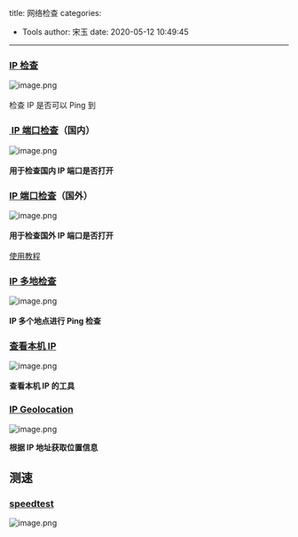 title: 网络检查
categories:
 - Tools
author: 宋玉
date: 2020-05-12 10:49:45
---

### [IP 检查](https://tools.ipip.net/ping.php)
![image.png](https://cdn.nlark.com/yuque/0/2020/png/394169/1582605529625-e78de50c-8a0d-4179-b9c8-ba08c200fd6e.png#align=left&display=inline&height=763&margin=%5Bobject%20Object%5D&name=image.png&originHeight=1526&originWidth=2870&size=328314&status=done&style=none&width=1435)<br />
<br />检查 IP 是否可以 Ping 到

### [ IP 端口检查](https://tool.lu/portscan/)（国内）
![image.png](https://cdn.nlark.com/yuque/0/2020/png/394169/1582605636503-84bfc1a9-5135-44b1-85bc-24c9a6d1cb32.png#align=left&display=inline&height=765&margin=%5Bobject%20Object%5D&name=image.png&originHeight=1530&originWidth=2858&size=434569&status=done&style=none&width=1429)<br />
<br />**用于检查国内 IP 端口是否打开**

### [IP 端口检查](https://www.yougetsignal.com/tools/open-ports/)（国外）
![image.png](https://cdn.nlark.com/yuque/0/2020/png/394169/1582605901500-57f957ab-00ce-4780-9996-02df6497f001.png#align=left&display=inline&height=763&margin=%5Bobject%20Object%5D&name=image.png&originHeight=1526&originWidth=2870&size=581185&status=done&style=none&width=1435)<br />
<br />**用于检查国外 IP 端口是否打开**<br />
<br />[使用教程]()

### [IP 多地检查](http://ping.chinaz.com/144.202.99.241)
![image.png](https://cdn.nlark.com/yuque/0/2020/png/394169/1582629324615-69acf20c-8fee-4049-ab60-2925da393376.png#align=left&display=inline&height=771&margin=%5Bobject%20Object%5D&name=image.png&originHeight=1542&originWidth=2862&size=985609&status=done&style=none&width=1431)<br />
<br />**IP 多个地点进行 Ping 检查**

### [查看本机 IP](https://whatismyipaddress.com/)
![image.png](https://cdn.nlark.com/yuque/0/2020/png/394169/1582606274706-5c2a0365-64a0-470f-ae30-40fc84dfc0c1.png#align=left&display=inline&height=732&margin=%5Bobject%20Object%5D&name=image.png&originHeight=1464&originWidth=2866&size=1817396&status=done&style=none&width=1433)<br />
<br />**查看本机 IP 的工具**

### [IP Geolocation](https://ip-geolocation.whoisxmlapi.com/api)
![image.png](https://cdn.nlark.com/yuque/0/2020/png/394169/1582629770422-7cc0ccd1-1503-4401-b3e0-b21772a8fa98.png#align=left&display=inline&height=751&margin=%5Bobject%20Object%5D&name=image.png&originHeight=1502&originWidth=2876&size=1902146&status=done&style=none&width=1438)

**根据 IP 地址获取位置信息**

## 测速

### [speedtest](https://www.speedtest.net/)
![image.png](https://cdn.nlark.com/yuque/0/2020/png/394169/1589251780263-5697f7fe-a415-4cfd-bc92-b258f4904290.png#align=left&display=inline&height=652&margin=%5Bobject%20Object%5D&name=image.png&originHeight=1304&originWidth=2561&size=385421&status=done&style=none&width=1280.5)
